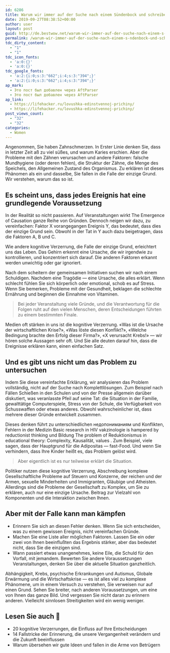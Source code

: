 ```yaml
---
id: 6286
title: Warum wir immer auf der Suche nach einem Sündenbock und schreiben Sie jede Krankheit auf Stress
date: 2019-09-27T08:38:52+00:00
author: user
layout: post
guid: http://de.bestwow.net/warum-wir-immer-auf-der-suche-nach-einem-s-ndenbock-und-schreiben-sie-jede-krankheit-auf-stress/
permalink: /warum-wir-immer-auf-der-suche-nach-einem-s-ndenbock-und-schreiben-sie-jede-krankheit-auf-stress/
tdc_dirty_content:
  - "1"
  - "1"
tdc_icon_fonts:
  - 'a:0:{}'
  - 'a:0:{}'
tdc_google_fonts:
  - 'a:2:{i:0;s:3:"662";i:4;s:3:"394";}'
  - 'a:2:{i:0;s:3:"662";i:4;s:3:"394";}'
ap_mark:
  - Это пост был добавлен через AftParser
  - Это пост был добавлен через AftParser
ap_link:
  - https://lifehacker.ru/lovushka-edinstvennoj-prichiny/
  - https://lifehacker.ru/lovushka-edinstvennoj-prichiny/
post_views_count:
  - "32"
  - "32"
categories:
  - Women
---
```

Angenommen, Sie haben Zahnschmerzen. In Erster Linie denken Sie, dass in letzter Zeit aß zu viel süßes, und warum Karies erschien. Aber die Probleme mit den Zähnen verursachen und andere Faktoren: falsche Mundhygiene (oder deren fehlen), die Struktur der Zähne, die Menge des Speichels, den Allgemeinen Zustand des Organismus. Zu erklären ist dieses Phänomen als ein und dasselbe, Sie fallen in die Falle der einzige Grund. Wir verstehen, warum das so ist.

## Es scheint uns, dass jedes Ereignis hat eine grundlegende Voraussetzung

In der Realität so nicht passieren. Auf Veranstaltungen wirkt <span><span> The Emergence of Causation </span> </span> ganze Reihe von Gründen. Dennoch neigen wir dazu, zu vereinfachen: Faktor X vorangegangen Ereignis Y, das bedeutet, dass dies der einzige Grund sein. Obwohl in der Tat in Y auch dazu beigetragen, dass die Faktoren A, B und C.

Wie andere kognitive Verzerrung, die Falle der einzige Grund, erleichtert uns das Leben. Das Gehirn erkennt eine Ursache, die wir irgendwie zu kontrollieren, und konzentriert sich darauf. Die anderen Faktoren erkannt werden unwichtig oder gar ignoriert.

Nach dem scheitern der gemeinsamen Initiativen suchen wir nach einem Schuldigen. Nachdem eine Tragödie — eine Ursache, die alles erklärt. Wenn schlecht fühlen Sie sich körperlich oder emotional, schob es auf Stress. Wenn Sie bemerken, Probleme mit der Gesundheit, beklagen die schlechte Ernährung und beginnen die Einnahme von Vitaminen.

> Bei jeder Veranstaltung viele Gründe, und die Verantwortung für die Folgen ruht auf den vielen Menschen, deren Entscheidungen führten zu einem bestimmten Finale.

Medien oft stärken in uns ist die kognitive Verzerrung. «Was ist die Ursache der wirtschaftlichen Krise?», «Was löste diesen Konflikt?», «Welche Bedingung brachte den Erfolg dieser Firma?», «X verursacht Krebs!» — wir hören solche Aussagen sehr oft. Und Sie alle deuten darauf hin, dass die Ereignisse erklären kann, einen einfachen Satz.

## Und es gibt uns nicht um das Problem zu untersuchen

Indem Sie diese vereinfachte Erklärung, wir analysieren das Problem vollständig, nicht auf der Suche nach Komplettlösungen. Zum Beispiel nach Fällen Schießen in den Schulen und von der Presse allgemein darüber diskutiert, was veranlasste Pfeil auf seine Tat: die Situation in der Familie, gewalttätige Computerspiele, Stress von der Schule, die Verfügbarkeit von Schusswaffen oder etwas anderes. Obwohl wahrscheinlicher ist, dass mehrere dieser Gründe entwickelt zusammen.

Dieses denken führt zu unterschiedlichen недопониманиям und Konflikten, Fehlern in der Medizin <span><span> Basic research in HIV vakzinologie is hampered by reductionist thinking </span> </span> und Bildung <span><span> The problem of Reduktionismus in educational theory: Complexity, Kausalität, values </span> </span>. Zum Beispiel, viele sagen, dass der Hauptgrund für die Adipositas — fast-Food. Und wenn Sie verhindern, dass Ihre Kinder heißt es, das Problem gelöst wird.

> Aber eigentlich ist es nur teilweise erklärt die Situation.

Politiker nutzen diese kognitive Verzerrung, Abschreibung komplexe Gesellschaftliche Probleme auf Steuern und Konzerne, der reichen und der Armen, sexuelle Minderheiten und Immigranten, Gläubige und Atheisten. Allerdings sind die Probleme der Gesellschaft zu Komplex, um Sie zu erklären, auch nur eine einzige Ursache. Beitrag zur Vielzahl von Komponenten und die Interaktion zwischen Ihnen.

## Aber mit der Falle kann man kämpfen

  * Erinnern Sie sich an diesen Fehler denken. Wenn Sie sich entscheiden, was zu einem gewissen Ereignis, nicht vereinfachen Gründe.
  * Machen Sie eine Liste aller möglichen Faktoren. Lassen Sie ein oder zwei von Ihnen beeinflußten das Ergebnis stärker, aber das bedeutet nicht, dass Sie die einzigen sind.
  * Wann passiert etwas unangenehmes, keine Eile, die Schuld für den Vorfall, mit jemandem. Bewerten Sie andere Voraussetzungen Veranstaltungen, denken Sie über die aktuelle Situation ganzheitlich.

Abhängigkeit, Krebs, psychische Erkrankungen und Autismus, Globale Erwärmung und die Wirtschaftskrise — es ist alles viel zu komplexe Phänomene, um in einem Versuch zu verstehen, Sie verweisen nur auf einen Grund. Sehen Sie breiter, nach anderen Voraussetzungen, um eine von Ihnen das ganze Bild. Und vergessen Sie nicht daran zu erinnern anderen. Vielleicht sinnlosen Streitigkeiten wird ein wenig weniger.

<div>
  <h2 class="read-also__title">
    <span>Lesen Sie auch</span> <span>🧐 </span>
  </h2>
  
  <ul class="read-also__list">
    <li>
      20 kognitive Verzerrungen, die Einfluss auf Ihre Entscheidungen
    </li>
    <li>
      14 Fallstricke der Erinnerung, die unsere Vergangenheit verändern und die Zukunft beeinflussen
    </li>
    <li>
      Warum übersehen wir gute Ideen und fallen in die Arme von Betrügern
    </li>
  </ul>
</div>